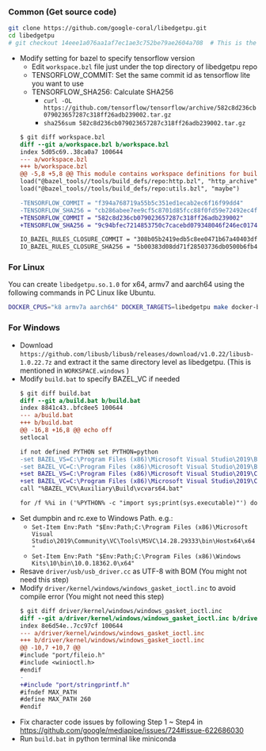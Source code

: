 ### Common (Get source code)
```sh
git clone https://github.com/google-coral/libedgetpu.git
cd libedgetpu
# git checkout 14eee1a076aa1af7ec1ae3c752be79ae2604a708  # This is the version I used to generate the libraries
```

- Modify setting for bazel to specify tensorflow version
    - Edit `workspace.bzl` file just under the top directory of libedgetpu repo
    - TENSORFLOW_COMMIT: Set the same commit id as tensorflow lite you want to use 
    - TENSORFLOW_SHA256: Calculate SHA256
        - `curl -OL https://github.com/tensorflow/tensorflow/archive/582c8d236cb079023657287c318ff26adb239002.tar.gz`
        - `sha256sum 582c8d236cb079023657287c318ff26adb239002.tar.gz`
    ```diff
    $ git diff workspace.bzl
    diff --git a/workspace.bzl b/workspace.bzl
    index 5d05c69..38ca0a7 100644
    --- a/workspace.bzl
    +++ b/workspace.bzl
    @@ -5,8 +5,8 @@ This module contains workspace definitions for building and using libedgetpu.
    load("@bazel_tools//tools/build_defs/repo:http.bzl", "http_archive")
    load("@bazel_tools//tools/build_defs/repo:utils.bzl", "maybe")

    -TENSORFLOW_COMMIT = "f394a768719a55b5c351ed1ecab2ec6f16f99dd4"
    -TENSORFLOW_SHA256 = "cb286abee7ee9cf5c8701d85fcc88f0fd59e72492ec4f254156de486e3e905c1"
    +TENSORFLOW_COMMIT = "582c8d236cb079023657287c318ff26adb239002"
    +TENSORFLOW_SHA256 = "9c94bfec7214853750c7cacebd079348046f246ec0174d01cd36eda375117628"

    IO_BAZEL_RULES_CLOSURE_COMMIT = "308b05b2419edb5c8ee0471b67a40403df940149"
    IO_BAZEL_RULES_CLOSURE_SHA256 = "5b00383d08dd71f28503736db0500b6fb4dda47489ff5fc6bed42557c07c6ba9"
    ```


### For Linux
You can create `libedgetpu.so.1.0` for x64, armv7 and aarch64 using the following commands in PC Linux like Ubuntu.

```sh
DOCKER_CPUS="k8 armv7a aarch64" DOCKER_TARGETS=libedgetpu make docker-build
```

### For Windows
- Download `https://github.com/libusb/libusb/releases/download/v1.0.22/libusb-1.0.22.7z` and extract it the same directory level as libedgetpu. (This is mentioned in `WORKSPACE.windows` )
- Modify `build.bat` to specify BAZEL_VC if needed
    ```diff
    $ git diff build.bat
    diff --git a/build.bat b/build.bat
    index 8841c43..bfc8ee5 100644
    --- a/build.bat
    +++ b/build.bat
    @@ -16,8 +16,8 @@ echo off
    setlocal

    if not defined PYTHON set PYTHON=python
    -set BAZEL_VS=C:\Program Files (x86)\Microsoft Visual Studio\2019\BuildTools
    -set BAZEL_VC=C:\Program Files (x86)\Microsoft Visual Studio\2019\BuildTools\VC
    +set BAZEL_VS=C:\Program Files (x86)\Microsoft Visual Studio\2019\Community
    +set BAZEL_VC=C:\Program Files (x86)\Microsoft Visual Studio\2019\Community\VC
    call "%BAZEL_VC%\Auxiliary\Build\vcvars64.bat"

    for /f %%i in ('%PYTHON% -c "import sys;print(sys.executable)"') do set PYTHON_BIN_PATH=%%i
    ```
- Set dumpbin and rc.exe to Windows Path. e.g.:
    - `Set-Item Env:Path "$Env:Path;C:\Program Files (x86)\Microsoft Visual Studio\2019\Community\VC\Tools\MSVC\14.28.29333\bin\Hostx64\x64"`
    - `Set-Item Env:Path "$Env:Path;C:\Program Files (x86)\Windows Kits\10\bin\10.0.18362.0\x64"`
- Resave `driver/usb/usb_driver.cc` as UTF-8 with BOM (You might not need this step)
- Modify `driver/kernel/windows/windows_gasket_ioctl.inc` to avoid compile error (You might not need this step)
    ```diff
    $ git diff driver/kernel/windows/windows_gasket_ioctl.inc
    diff --git a/driver/kernel/windows/windows_gasket_ioctl.inc b/driver/kernel/windows/windows_gasket_ioctl.inc
    index 8e6d54e..7cc97cf 100644
    --- a/driver/kernel/windows/windows_gasket_ioctl.inc
    +++ b/driver/kernel/windows/windows_gasket_ioctl.inc
    @@ -10,7 +10,7 @@
    #include "port/fileio.h"
    #include <winioctl.h>
    #endif
    -
    +#include "port/stringprintf.h"
    #ifndef MAX_PATH
    #define MAX_PATH 260
    #endif
    ```
- Fix character code issues by following Step 1 ~ Step4 in https://github.com/google/mediapipe/issues/724#issue-622686030
- Run `build.bat` in python terminal like miniconda

